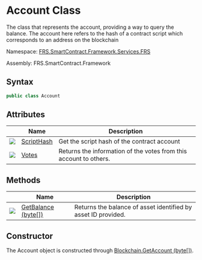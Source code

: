 # Account Class

The class that represents the account, providing a way to query the balance. The account here refers to the hash of a contract script which corresponds to an address on the blockchain

Namespace: [FRS.SmartContract.Framework.Services.FRS](../FRS.md)

Assembly: FRS.SmartContract.Framework

## Syntax

```c#
public class Account
```

## Attributes

| | Name | Description | 
| ---------------------------------------- | ----------------------------------- | ------------------ |
| ![](https://i-msdn.sec.s-msft.com/dynimg/IC74937.jpeg) |[ScriptHash](Account/ScriptHash.md) | Get the script hash of the contract account | [ScriptHash](Account/ScriptHash.md) | Returns the script hash of the contract account |
| ![](https://i-msdn.sec.s-msft.com/dynimg/IC74937.jpeg) |[Votes](Account/Votes.md) | Returns the information of the votes from this account to others.

## Methods

| | Name | Description | 
| ---------------------------------------- | ---------------------------------------- | ------------------ |
| ![](https://i-msdn.sec.s-msft.com/dynimg/IC91302.jpeg) | [GetBalance (byte[])](Account/GetBalance.md) | Returns the balance of asset identified by asset ID provided.

## Constructor

The Account object is constructed through [Blockchain.GetAccount (byte[])](Blockchain/GetAccount.md).
